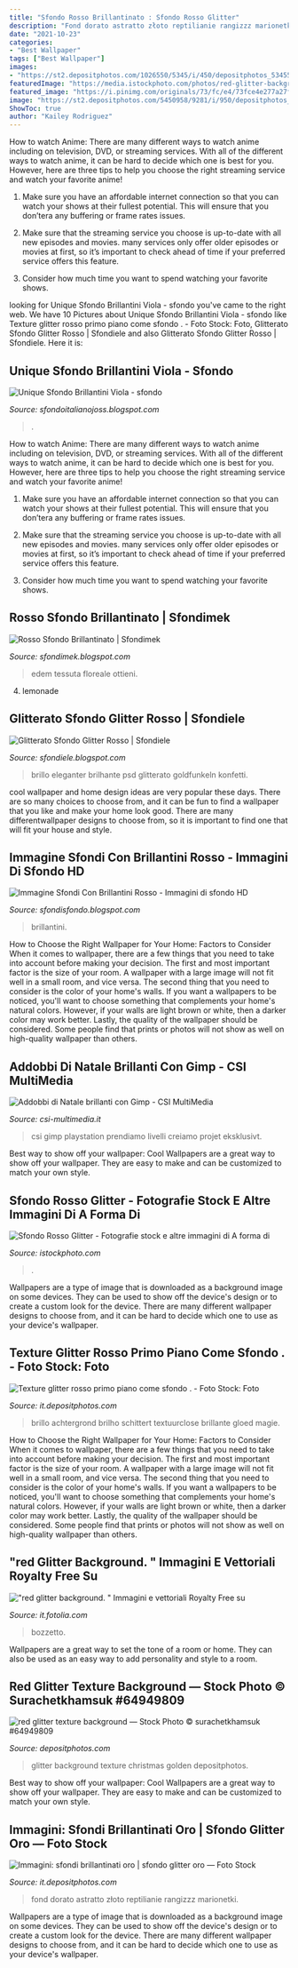 ```yaml
---
title: "Sfondo Rosso Brillantinato : Sfondo Rosso Glitter"
description: "Fond dorato astratto złoto reptilianie rangizzz marionetki"
date: "2021-10-23"
categories:
- "Best Wallpaper"
tags: ["Best Wallpaper"]
images:
- "https://st2.depositphotos.com/1026550/5345/i/450/depositphotos_53455733-stock-photo-abstract-gold-background.jpg"
featuredImage: "https://media.istockphoto.com/photos/red-glitter-background-picture-id534052244?k=6&amp;m=534052244&amp;s=170667a&amp;w=0&amp;h=O409PQYJ7yZrqbwOsHlUTHxvIigSAHl8XaV3TngQAAk="
featured_image: "https://i.pinimg.com/originals/73/fc/e4/73fce4e277a27f803cace84fceda9a21.jpg"
image: "https://st2.depositphotos.com/5450958/9281/i/950/depositphotos_92814884-stock-photo-red-glitter-texture-close-up.jpg"
ShowToc: true
author: "Kailey Rodriguez"
---
```



How to watch Anime: There are many different ways to watch anime including on television, DVD, or streaming services.
With all of the different ways to watch anime, it can be hard to decide which one is best for you. However, here are three tips to help you choose the right streaming service and watch your favorite anime!
1. Make sure you have an affordable internet connection so that you can watch your shows at their fullest potential. This will ensure that you don’tera any buffering or frame rates issues.

2. Make sure that the streaming service you choose is up-to-date with all new episodes and movies. many services only offer older episodes or movies at first, so it’s important to check ahead of time if your preferred service offers this feature.

3. Consider how much time you want to spend watching your favorite shows.

	

		
looking for Unique Sfondo Brillantini Viola - sfondo you've came to the right web. We have 10 Pictures about Unique Sfondo Brillantini Viola - sfondo like Texture glitter rosso primo piano come sfondo . - Foto Stock: Foto, Glitterato Sfondo Glitter Rosso | Sfondiele and also Glitterato Sfondo Glitter Rosso | Sfondiele. Here it is:
		
    
## Unique Sfondo Brillantini Viola - Sfondo

<img loading=lazy src="https://lh6.googleusercontent.com/proxy/0R1DW0jT0g6Zv96vXymIp-iJlA5bk3GHyiUr_kSTXmQRKncxOTnsUapdVAQeGQ5tdvqgRG-Wnpc3IHySYNAls47kyho-3WpeIWnv4pJZt_oRgJUEFD7eObKoLSsPVx1Wr_SR7Q=w1200-h630-p-k-no-nu" onerror="this.onerror=null;this.src='https://tse4.mm.bing.net/th?id=OIP.qaPPh8b2uGddIkBVTAC4BgHaG1&amp;pid=15.1';" alt="Unique Sfondo Brillantini Viola - sfondo">

_Source: sfondoitalianojoss.blogspot.com_

>. 

	

How to watch Anime: There are many different ways to watch anime including on television, DVD, or streaming services.
With all of the different ways to watch anime, it can be hard to decide which one is best for you. However, here are three tips to help you choose the right streaming service and watch your favorite anime!
1. Make sure you have an affordable internet connection so that you can watch your shows at their fullest potential. This will ensure that you don’tera any buffering or frame rates issues.

2. Make sure that the streaming service you choose is up-to-date with all new episodes and movies. many services only offer older episodes or movies at first, so it’s important to check ahead of time if your preferred service offers this feature.

3. Consider how much time you want to spend watching your favorite shows.

    
## Rosso Sfondo Brillantinato | Sfondimek

<img loading=lazy src="https://i0.wp.com/cdn.manomano.com/carta-da-parati-xxl-non-tessuta-con-pattern-floreale-edem-600-94-in-bordeaux-rosso-marrone-1065-m2-P-873301-2267946_1.jpg" onerror="this.onerror=null;this.src='https://tse1.mm.bing.net/th?id=OIP.qQ-17JELyTgZlPoqI6jOXwAAAA&amp;pid=15.1';" alt="Rosso Sfondo Brillantinato | Sfondimek">

_Source: sfondimek.blogspot.com_

>edem tessuta floreale ottieni. 

	

4. lemonade 

    
## Glitterato Sfondo Glitter Rosso | Sfondiele

<img loading=lazy src="https://i0.wp.com/static.vecteezy.com/system/resources/thumbnails/000/692/058/original/elegant-red-background-with-gold-glitter.jpg" onerror="this.onerror=null;this.src='https://tse4.mm.bing.net/th?id=OIP.LhFP1KP7qpSy8t6ingmSzgHaHa&amp;pid=15.1';" alt="Glitterato Sfondo Glitter Rosso | Sfondiele">

_Source: sfondiele.blogspot.com_

>brillo eleganter brilhante psd glitterato goldfunkeln konfetti. 

	

cool wallpaper and home design ideas are very popular these days. There are so many choices to choose from, and it can be fun to find a wallpaper that you like and make your home look good. There are many differentwallpaper designs to choose from, so it is important to find one that will fit your house and style.

    
## Immagine Sfondi Con Brillantini Rosso - Immagini Di Sfondo HD

<img loading=lazy src="https://i.pinimg.com/originals/73/fc/e4/73fce4e277a27f803cace84fceda9a21.jpg" onerror="this.onerror=null;this.src='https://tse4.mm.bing.net/th?id=OIP.89wxOgYlYE_5JPvDVs0g8wHaNJ&amp;pid=15.1';" alt="Immagine Sfondi Con Brillantini Rosso - Immagini di sfondo HD">

_Source: sfondisfondo.blogspot.com_

>brillantini. 

	

How to Choose the Right Wallpaper for Your Home: Factors to Consider
When it comes to wallpaper, there are a few things that you need to take into account before making your decision. The first and most important factor is the size of your room. A wallpaper with a large image will not fit well in a small room, and vice versa. 
The second thing that you need to consider is the color of your home's walls. If you want a wallpapers to be noticed, you'll want to choose something that complements your home's natural colors. However, if your walls are light brown or white, then a darker color may work better. 
Lastly, the quality of the wallpaper should be considered. Some people find that prints or photos will not show as well on high-quality wallpaper than others.

    
## Addobbi Di Natale Brillanti Con Gimp - CSI MultiMedia

<img loading=lazy src="http://www.csi-multimedia.it/IT/images/stories/fotoarticoli1/sfnatgimp1.png" onerror="this.onerror=null;this.src='https://tse1.mm.bing.net/th?id=OIP.QufbOmVFsRKOhczkfCWmrgAAAA&amp;pid=15.1';" alt="Addobbi di Natale brillanti con Gimp - CSI MultiMedia">

_Source: csi-multimedia.it_

>csi gimp playstation prendiamo livelli creiamo projet eksklusivt. 

	

Best way to show off your wallpaper:
Cool Wallpapers are a great way to show off your wallpaper. They are easy to make and can be customized to match your own style.

    
## Sfondo Rosso Glitter - Fotografie Stock E Altre Immagini Di A Forma Di

<img loading=lazy src="https://media.istockphoto.com/photos/red-glitter-background-picture-id534052244?k=6&amp;m=534052244&amp;s=170667a&amp;w=0&amp;h=O409PQYJ7yZrqbwOsHlUTHxvIigSAHl8XaV3TngQAAk=" onerror="this.onerror=null;this.src='https://tse3.mm.bing.net/th?id=OIP.mB5rLbTwjbfQ2jFbmDWxgwAAAA&amp;pid=15.1';" alt="Sfondo Rosso Glitter - Fotografie stock e altre immagini di A forma di">

_Source: istockphoto.com_

>. 

	

Wallpapers are a type of image that is downloaded as a background image on some devices. They can be used to show off the device's design or to create a custom look for the device. There are many different wallpaper designs to choose from, and it can be hard to decide which one to use as your device's wallpaper.

    
## Texture Glitter Rosso Primo Piano Come Sfondo . - Foto Stock: Foto

<img loading=lazy src="https://st2.depositphotos.com/5450958/9281/i/950/depositphotos_92814884-stock-photo-red-glitter-texture-close-up.jpg" onerror="this.onerror=null;this.src='https://tse1.mm.bing.net/th?id=OIP.qstakQboB_0tJB03sUOWKAHaE4&amp;pid=15.1';" alt="Texture glitter rosso primo piano come sfondo . - Foto Stock: Foto">

_Source: it.depositphotos.com_

>brillo achtergrond brilho schittert textuurclose brillante gloed magie. 

	

How to Choose the Right Wallpaper for Your Home: Factors to Consider
When it comes to wallpaper, there are a few things that you need to take into account before making your decision. The first and most important factor is the size of your room. A wallpaper with a large image will not fit well in a small room, and vice versa. 
The second thing that you need to consider is the color of your home's walls. If you want a wallpapers to be noticed, you'll want to choose something that complements your home's natural colors. However, if your walls are light brown or white, then a darker color may work better. 
Lastly, the quality of the wallpaper should be considered. Some people find that prints or photos will not show as well on high-quality wallpaper than others.

    
## &quot;red Glitter Background. &quot; Immagini E Vettoriali Royalty Free Su

<img loading=lazy src="https://t4.ftcdn.net/jpg/01/02/29/55/500_F_102295513_tU6ygZwrTetOWwyrI7T5D9AEY9yxi3cR.jpg" onerror="this.onerror=null;this.src='https://tse1.mm.bing.net/th?id=OIP.wRj34zGTKVhvxMbGvU8qCQAAAA&amp;pid=15.1';" alt="&quot;red glitter background. &quot; Immagini e vettoriali Royalty Free su">

_Source: it.fotolia.com_

>bozzetto. 

	

Wallpapers are a great way to set the tone of a room or home. They can also be used as an easy way to add personality and style to a room.

    
## Red Glitter Texture Background — Stock Photo © Surachetkhamsuk #64949809

<img loading=lazy src="https://st2.depositphotos.com/3527977/6494/i/950/depositphotos_64949809-stock-photo-red-glitter-texture-background.jpg" onerror="this.onerror=null;this.src='https://tse4.mm.bing.net/th?id=OIP.gWGUYAfyi-D7rELNOPUpAwHaE6&amp;pid=15.1';" alt="red glitter texture background — Stock Photo © surachetkhamsuk #64949809">

_Source: depositphotos.com_

>glitter background texture christmas golden depositphotos. 

	

Best way to show off your wallpaper:
Cool Wallpapers are a great way to show off your wallpaper. They are easy to make and can be customized to match your own style.

    
## Immagini: Sfondi Brillantinati Oro | Sfondo Glitter Oro — Foto Stock

<img loading=lazy src="https://st2.depositphotos.com/1026550/5345/i/450/depositphotos_53455733-stock-photo-abstract-gold-background.jpg" onerror="this.onerror=null;this.src='https://tse2.mm.bing.net/th?id=OIP.L-aMmT-7bS5tIReMJTYlqgHaE8&amp;pid=15.1';" alt="Immagini: sfondi brillantinati oro | sfondo glitter oro — Foto Stock">

_Source: it.depositphotos.com_

>fond dorato astratto złoto reptilianie rangizzz marionetki. 

	

Wallpapers are a type of image that is downloaded as a background image on some devices. They can be used to show off the device's design or to create a custom look for the device. There are many different wallpaper designs to choose from, and it can be hard to decide which one to use as your device's wallpaper.

